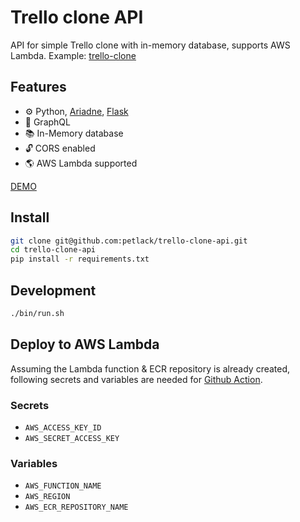 # Trello clone API

API for simple Trello clone with in-memory database, supports AWS Lambda. Example:  [trello-clone](https://github.com/petlack/trello-clone)

## Features
- ⚙ Python, [Ariadne](https://ariadnegraphql.org/), [Flask](https://flask.palletsprojects.com/en/2.2.x/)
- 📝 GraphQL
- 📚 In-Memory database
- 🔓 CORS enabled
- 🌎 AWS Lambda supported

[DEMO](https://c1p7mwemn6.execute-api.us-east-1.amazonaws.com/graphql)

## Install
```bash
git clone git@github.com:petlack/trello-clone-api.git
cd trello-clone-api
pip install -r requirements.txt
```

## Development
```bash
./bin/run.sh
```

## Deploy to AWS Lambda
Assuming the Lambda function & ECR repository is already created, following secrets and variables are needed for [Github Action](https://github.com/petlack/trello-clone-api/blob/main/.github/workflows/deploy.yml).

### Secrets
- `AWS_ACCESS_KEY_ID`
- `AWS_SECRET_ACCESS_KEY`

### Variables
- `AWS_FUNCTION_NAME`
- `AWS_REGION`
- `AWS_ECR_REPOSITORY_NAME`